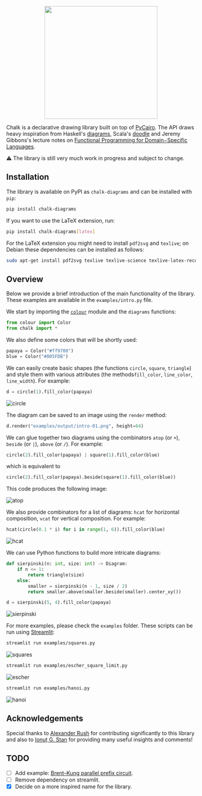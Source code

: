 <p align="center"><img src="https://raw.githubusercontent.com/danoneata/chalk/master/examples/output/logo-sm.png" width=300></p>

Chalk is a declarative drawing library built on top of [PyCairo](https://pycairo.readthedocs.io).
The API draws heavy inspiration from
Haskell's [diagrams](https://diagrams.github.io/),
Scala's [doodle](https://github.com/creativescala/doodle/) and
Jeremy Gibbons's lecture notes on [Functional Programming for Domain−Specific Languages](http://www.cs.ox.ac.uk/publications/publication7583-abstract.html).

⚠️ The library is still very much work in progress and subject to change.

## Installation

The library is available on PyPI as `chalk-diagrams` and can be installed with `pip`:
```bash
pip install chalk-diagrams
```
If you want to use the LaTeX extension, run:
```bash
pip install chalk-diagrams[latex]
```
For the LaTeX extension you might need to install `pdf2svg` and `texlive`;
on Debian these dependencies can be installed as follows:
```bash
sudo apt-get install pdf2svg texlive texlive-science texlive-latex-recommended texlive-latex-extra
```

## Overview

Below we provide a brief introduction of the main functionality of the library.
These examples are available in the `examples/intro.py` file.

We start by importing the [`colour`](https://github.com/vaab/colour) module and the `diagrams` functions:

```python
from colour import Color
from chalk import *
```

We also define some colors that will be shortly used:

```python
papaya = Color("#ff9700")
blue = Color("#005FDB")
```

We can easily create basic shapes (the functions `circle`, `square`, `triangle`) and style them with various attributes (the methods`fill_color`, `line_color`, `line_width`).
For example:

```python
d = circle(1).fill_color(papaya)
```

![circle](https://raw.githubusercontent.com/danoneata/chalk/master/examples/output/intro-01.png)

The diagram can be saved to an image using the `render` method:

```python
d.render("examples/output/intro-01.png", height=64)
```

We can glue together two diagrams using the combinators `atop` (or `+`), `beside` (or `|`), `above` (or `/`).
For example:

```python
circle(2).fill_color(papaya) | square(1).fill_color(blue)
```

which is equivalent to

```python
circle(2).fill_color(papaya).beside(square(1).fill_color(blue))
```

This code produces the following image:

![atop](https://raw.githubusercontent.com/danoneata/chalk/master/examples/output/intro-02.png)

We also provide combinators for a list of diagrams:
`hcat` for horizontal composition, `vcat` for vertical composition.
For example:

```python
hcat(circle(0.1 * i) for i in range(1, 6)).fill_color(blue)
```
![hcat](https://raw.githubusercontent.com/danoneata/chalk/master/examples/output/intro-03.png)

We can use Python functions to build more intricate diagrams:

```python
def sierpinski(n: int, size: int) -> Diagram:
    if n <= 1:
        return triangle(size)
    else:
        smaller = sierpinski(n - 1, size / 2)
        return smaller.above(smaller.beside(smaller).center_xy())

d = sierpinski(5, 4).fill_color(papaya)
```

![sierpinski](https://raw.githubusercontent.com/danoneata/chalk/master/examples/output/intro-04.png)

For more examples, please check the `examples` folder.
These scripts can be run using [Streamlit](https://streamlit.io/):

```bash
streamlit run examples/squares.py
```

![squares](https://raw.githubusercontent.com/danoneata/chalk/master/examples/output/squares.png)

```bash
streamlit run examples/escher_square_limit.py
```

![escher](https://raw.githubusercontent.com/danoneata/chalk/master/examples/output/escher-square-limit.png)

```bash
streamlit run examples/hanoi.py
```

![hanoi](https://raw.githubusercontent.com/danoneata/chalk/master/examples/output/hanoi.png)

## Acknowledgements

Special thanks to [Alexander Rush](http://rush-nlp.com/) for contributing significantly to this library and
also to [Ionuț G. Stan](http://igstan.ro/) for providing many useful insights and comments!

## TODO

- [ ] Add example: [Brent–Kung parallel prefix circuit](http://www.cs.ox.ac.uk/jeremy.gibbons/publications/embedding.pdf).
- [ ] Remove dependency on streamlit.
- [x] Decide on a more inspired name for the library.
